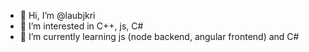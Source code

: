 - 👋 Hi, I’m @laubjkri
- 👀 I’m interested in C++, js, C#
- 🌱 I’m currently learning js (node backend, angular frontend) and C#
